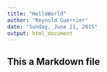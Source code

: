 ```yaml
---
title: "HelloWorld"
author: "Reynold Guerrier"
date: "Sunday, June 21, 2015"
output: html_document
---
```

## This a Markdown file
